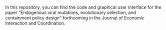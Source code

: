 In this repository, you can find the code and graphical user interface for the paper "Endogenous viral mutations, evolutionary selection, and containment policy design" forthcoming in the Journal of Economic Interaction and Coordination.
